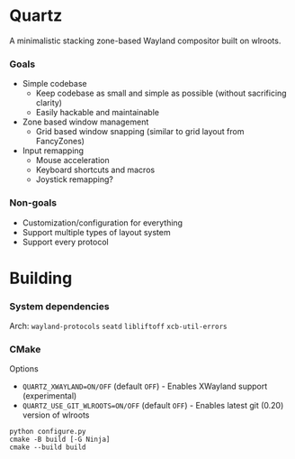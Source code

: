 # Quartz

A minimalistic stacking zone-based Wayland compositor built on wlroots.

### Goals

- Simple codebase
    - Keep codebase as small and simple as possible (without sacrificing clarity)
    - Easily hackable and maintainable
- Zone based window management
    - Grid based window snapping (similar to grid layout from FancyZones)
- Input remapping
    - Mouse acceleration
    - Keyboard shortcuts and macros
    - Joystick remapping?

### Non-goals

- Customization/configuration for everything
- Support multiple types of layout system
- Support every protocol

# Building

### System dependencies

Arch: `wayland-protocols` `seatd` `libliftoff` `xcb-util-errors`

### CMake

Options

 - `QUARTZ_XWAYLAND=ON/OFF` (default `OFF`) - Enables XWayland support (experimental)
 - `QUARTZ_USE_GIT_WLROOTS=ON/OFF` (default `OFF`) - Enables latest git (0.20) version of wlroots

```
python configure.py
cmake -B build [-G Ninja]
cmake --build build
```
